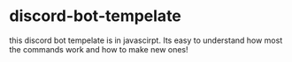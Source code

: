 # discord-bot-tempelate
this discord bot tempelate is in javascirpt. Its easy to understand how most the commands work and how to make new ones!
